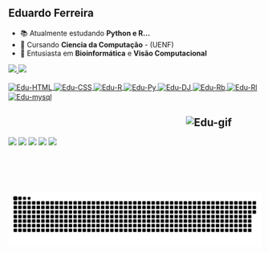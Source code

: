 ## Eduardo Ferreira


- 📚 Atualmente estudando **Python e R...**
- 🌱 Cursando **Ciencia da Computação** - (UENF)
- 🧬 Entusiasta em **Bioinformática** e **Visão Computacional**

<div>
  <a href ="https://github.com/3duardoJr">
  <img height="151em" src="https://github-readme-stats.vercel.app/api?username=3duardoJr&show_icons=true&theme=tokyonight&include_all_commits-true&count_private=true"/>
  <img height="151em" src="https://github-readme-stats.vercel.app/api/top-langs/?username=3duardoJr&layout=compact&langs_count=16&theme=tokyonight"/>
</div>
<div style="display: inline_block"><br>
  <img align="center" alt="Edu-HTML" height="30" width="40" src="https://cdn.jsdelivr.net/gh/devicons/devicon/icons/html5/html5-original.svg"> 
  <img align="center" alt="Edu-CSS" height="30" width="40" src="https://cdn.jsdelivr.net/gh/devicons/devicon/icons/css3/css3-original.svg"> 
  <img align="center" alt="Edu-R" height="30" width="40" src="https://cdn.jsdelivr.net/gh/devicons/devicon/icons/r/r-plain.svg">
  <img align="center" alt="Edu-Py" height="30" width="40" src="https://cdn.jsdelivr.net/gh/devicons/devicon/icons/python/python-original.svg">
  <img align="center" alt="Edu-DJ" height="30" width="40" src="https://cdn.jsdelivr.net/gh/devicons/devicon/icons/django/django-plain.svg">
  <img align="center" alt="Edu-Rb" height="30" width="40" src="https://cdn.jsdelivr.net/gh/devicons/devicon/icons/ruby/ruby-plain.svg">
  <img align="center" alt="Edu-Rl" height="30" width="40" src="https://cdn.jsdelivr.net/gh/devicons/devicon/icons/rails/rails-plain.svg">
  
  <img align="center" alt="Edu-mysql" height="30" width="40" src="https://cdn.jsdelivr.net/gh/devicons/devicon/icons/mysql/mysql-original.svg">
</div>

 
  ##   <img align="right" alt="Edu-gif" height="150" width="150" src="https://media.giphy.com/media/kTk0h7oeT85mybZQqN/giphy.gif"><br>
<div>

  <a href="https://www.instagram.com/3duardojrdev/"><img src="https://img.shields.io/badge/Instagram-E4405F?style=for-the-badge&logo=instagram&logoColor=white" target=_blank></a>
  <a href="https://twitter.com/3duardoJr"><img src="https://img.shields.io/badge/Twitter-1DA1F2?style=for-the-badge&logo=twitter&logoColor=white" target=_blank></a>
  <a href="https://www.linkedin.com/in/eduardo-ferreira-886433250/"><img src="https://img.shields.io/badge/LinkedIn-0077B5?style=for-the-badge&logo=linkedin&logoColor=white" target=_blank></a>
  <a href="discordapp.com/users/3du#1306"><img src="https://img.shields.io/badge/Discord-7289DA?style=for-the-badge&logo=discord&logoColor=white" target=_blank></a>
  <a href="mailto:edu.ferreira.s.j@gmail.com"><img src="https://img.shields.io/badge/Gmail-D14836?style=for-the-badge&logo=gmail&logoColor=white" target=_blank></a>
 

  ![Snake animation](https://github.com/3duardoJr/3duardoJr/blob/output/github-contribution-grid-snake.svg)
 
</div>
